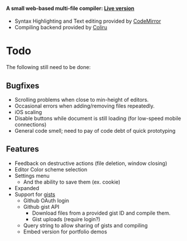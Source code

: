 #### A small web-based multi-file compiler: [Live version](http://compile.johannesmp.com/)

- Syntax Highlighting and Text editing provided by [CodeMirror](http://codemirror.net/)
- Compiling backend provided by [Coliru](coliru.stacked-crooked.com)


# Todo

The following still need to be done:

## Bugfixes
- Scrolling problems when close to min-height of editors.
- Occasional errors when adding/removing files repeatedly.
- iOS scaling
- Disable buttons while document is still loading (for low-speed mobile connections)
- General code smell; need to pay of code debt of quick prototyping


## Features
- Feedback on destructive actions (file deletion, window closing)
- Editor Color scheme selection
- Settings menu
    - And the ability to save them (ex. cookie)
- Expanded 
- Support for [gists](gist.github.com)
    - Github OAuth login
    - Github gist API
         - Download files from a provided gist ID and compile them.
         - Gist uploads (require login?)
    - Query string to allow sharing of gists and compiling
    - Embed version for portfolio demos
